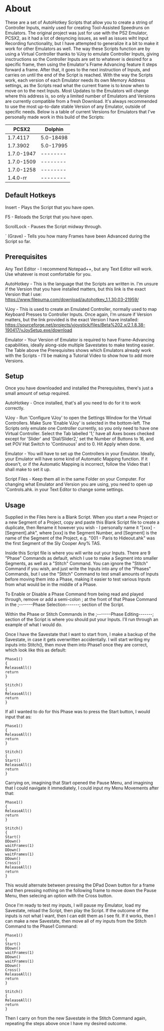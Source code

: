 # About
These are a set of AutoHotkey Scripts that allow you to create a string of Controller Inputs, mainly used for creating Tool-Assisted Speedruns on Emulators.
The original project was just for use with the PS2 Emulator, PCSX2, as it had a lot of desyncing issues, as well as issues wiht Input Recording functionality, but I have attempted to generalize it a bit to make it work for other Emulators as well.
The way these Scripts function are by using a Virtual Controller thanks to VJoy to emulate Controller Inputs, giving insctructions so the Controller Inputs are set to whatever is desired for a specific frame, then using the Emulator's Frame Advancing feature it steps forward a frame. After that, it goes to the next instruction of Inputs, and carries on until the end of the Script is reached.
With the way the Scripts work, each version of each Emulator needs its own Memory Address settings, as the Scripts read what the current frame is to know when to move on to the next Inputs. Most Updates to the Emulators will change where this address is, so only a limited number of Emulators and Versions are currently compatible from a fresh Download.
It's always recommended to use the most up-to-date stable Version of any Emulator, outside of specific needs. Below is a table of current Versions for Emulators that I've personally made work in this build of the Scripts:

| PCSX2 | Dolphin|
|-------|--------|
|1.7.4117|5.0-18498|
|1.7.3902|5.0-17995|
|1.7.0-1947|--------|
|1.7.0-1509|--------|
|1.7.0-1258|--------|
|1.4.0-rr|--------|


## Default Hotkeys

Insert - Plays the Script that you have open.

F5 - Reloads the Script that you have open.

ScrollLock - Pauses the Script midway through.

` (Grave) - Tells you how many Frames have been Advanced during the Script so far.


## Prerequisites

Any Text Editor - I recommend Notepad++, but any Text Editor will work. Use whatever is most comfortable for you.

AutoHotkey - This is the language that the Scripts are written in. I'm unsure if the Version that you have installed matters, but this link is the exact Version that I use: https://www.filepuma.com/download/autohotkey_1.1.30.03-21959/

VJoy - This is used to create an Emulated Controller, normally used to map Keyboard Presses to Controller Inputs. Once again, I'm unsure if Version matters, but the link provided is the exact Version I have installed: https://sourceforge.net/projects/vjoystick/files/Beta%202.x/2.1.8.38-190417/vJoySetup.exe/download

Emulator - Your Version of Emulator is required to have Frame-Advancing capabilities, ideally along-side multiple Savestates to make testing easier. The Table above the Prerequisites shows which Emulators already work with the Scripts - I'll be making a Tutorial Video to show how to add more Versions.

## Setup

Once you have downloaded and installed the Prerequisites, there's just a small amount of setup required. 

AutoHotkey - Once installed, that's all you need to do for it to work correctly.

VJoy - Run 'Configure VJoy' to open the Settings Window for the Virtual Controllers. Make Sure 'Enable VJoy' is selected in the bottom-left.
The Scripts only emulate one Controller currently, so you only need to have one Virtual Controller. Select the Tab labelled '1,' have all Axes boxes checked except for 'Slider' and 'Dial/Slider2,' set the Number of Buttons to 16, and set POV Hat Switch to 'Continuous' and to 0. Hit Apply when done.

Emulator - You will have to set up the Controllers in your Emulator. Ideally, your Emulator will have some kind of Automatic Mapping function. If it doesn't, or if the Automatic Mapping is incorrect, follow the Video that I shall make to set it up.

Script Files - Keep them all in the same Folder on your Computer. For changing what Emulator and Version you are using, you need to open up 'Controls.ahk. in your Text Editor to change some settings. 

## Usage

Supplied in the Files here is a Blank Script. When you start a new Project or a new Segment of a Project, copy and paste this Blank Script file to create a duplicate, then Rename it however you wish - I personally name it "[xxx] - [Segment].ahk", where [xxx] is the Segment Number, and [Segment] is the name of the Segment of the Project, e.g. "001 - Paris to Hideout.ahk" was the first Segment of the Sly Cooper Any% TAS.

Inside this Script file is where you will write out your Inputs. There are 9 "Phase" Commands as default, which I use to make a Segment into smaller Segments, as well as a "Stitch" Command. You can ignore the "Stitch" Command if you wish, and just write the Inputs into any of the "Phases" Commands, but I use the "Stitch" Command to test small amounts of Inputs before moving them into a Phase, making it easier to test various Inputs from what would be in the middle of a Phase.

To Enable or Disable a Phase Command from being read and played through, remove or add a semi-colon ; at the front of that Phase Command in the ;-------Phase Selection-------; section of the Script.

Within the Phase or Stitch Commands in the ;-------Phase Editing-------; section of the Script is where you should put your Inputs. I'll run through an example of what I would do.

Once I have the Savestate that I want to start from, I make a backup of the Savestate, in case it gets overwritten accidentally. I will start writing my inputs into Stitch(), then move them into Phase1 once they are correct, which look like this as default:
```
Phase1()
{
ReleaseAll()
return
}

Stitch()
{
ReleaseAll()
return
}
```
If all I wanted to do for this Phase was to press the Start button, I would input that as:
```
Phase1()
{
ReleaseAll()
return
}

Stitch()
{
Start()
ReleaseAll()
return
}
```
Carrying on, imagining that Start opened the Pause Menu, and imagining that I could navigate it immediately, I could input my Menu Movements after that:
```
Phase1()
{
ReleaseAll()
return
}

Stitch()
{
Start()
DDown()
waitFrames(1)
DDown()
waitFrames(1)
DDown()
Cross()
ReleaseAll()
return
}
```
This would alternate between pressing the DPad Down button  for a frame and then pressing nothing on the following frame to move down the Pause Menu, then selecing an option with the Cross button.

Once I'm ready to test my inputs, I will pause my Emulator, load my Savestate, reload the Script, then play the Script. If the outcome of the inputs is not what I want, then I can edit them as I see fit. If it works, then I can make a new Savestate, then move all of my inputs from the Stitch Command to the Phase1 Command:
```
Phase1()
{
Start()
DDown()
waitFrames(1)
DDown()
waitFrames(1)
DDown()
Cross()
ReleaseAll()
return
}

Stitch()
{
ReleaseAll()
return
}
```
Then I carry on from the new Savestate in the Stitch Command again, repeating the steps above once I have my desired outcome.
